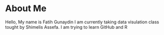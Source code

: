 # About Me
Hello,
My name is Fatih Gunaydin
I am currently taking data visulation class tought by Shimelis Assefa. I am trying to learn GitHub and R
